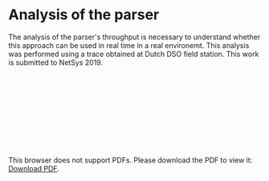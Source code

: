 # Analysis of the parser

The analysis of the parser's throughput is necessary to understand whether this approach can be used in real time in a real environemt. This analysis was performed using a trace obtained at Dutch DSO field station. This work is submitted to NetSys 2019. 

<!-- ![throughput](https://github.com/jjchromik/hilti-104/blob/master/analysis/var_tcp_len_through.pdf "Throughput as function of the PCAP file size") -->
<object data="https://github.com/jjchromik/hilti-104/blob/master/analysis/var_tcp_len_through.pdf" type="application/pdf" width="700px" height="700px">
    <embed src="https://github.com/jjchromik/hilti-104/blob/master/analysis/var_tcp_len_through.pdf">
        <p>This browser does not support PDFs. Please download the PDF to view it: <a href="https://github.com/jjchromik/hilti-104/blob/master/analysis/var_tcp_len_through.pdf">Download PDF</a>.</p>
    </embed>
</object>


<!-- https://github.com/jjchromik/hilti-104/blob/master/analysis/var_tcp_len_through.pdf -->